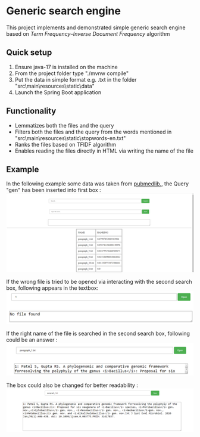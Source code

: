 # Generic search engine

This project implements and demonstrated simple generic search engine based on *Term Frequency–Inverse Document Frequency* algorithm

## Quick setup
1. Ensure java-17 is installed on the machine
2. From the project folder type "./mvnw compile"
2. Put the data in simple format e.g. .txt in the folder "src\main\resources\static\data"
3. Launch the Spring Boot application

## Functionality
- Lemmatizes both the files and the query
- Filters both the files and the query from the words mentioned in "src\main\resources\static\stopwords-en.txt"
- Ranks the files based on TFIDF algorithm
- Enables reading the files directly in HTML via writing the name of the file

## Example
In the following example some data was taken from [pubmedlib.](https://pubmed.ncbi.nlm.nih.gov/), the Query "gen" has been inserted into first box :
![alt text](READMEimgs/image.png)

If the wrong file is tried to be opened via interacting with the second search box, following appears in the textbox: 
![alt text](READMEimgs/image-1.png)

If the right name of the file is searched in the second search box, following could be an answer :
![alt text](READMEimgs/image-2.png)

The box could also be changed for better readability :
![alt text](READMEimgs/image-3.png)
